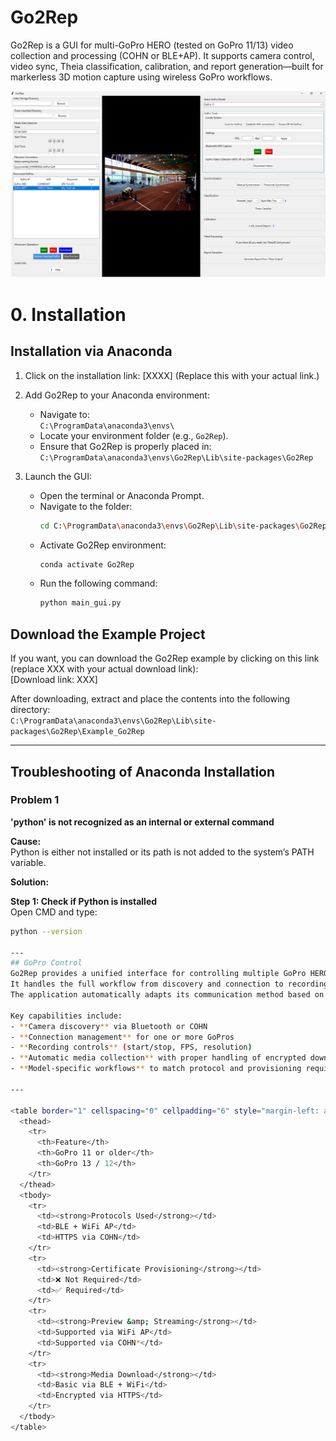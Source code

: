 # Go2Rep
Go2Rep is a GUI for multi-GoPro HERO (tested on GoPro 11/13) video collection and processing (COHN or BLE+AP). It supports camera control, video sync, Theia classification, calibration, and report generation—built for markerless 3D motion capture using wireless GoPro workflows.

<img src="Assets/Image1.png" alt="Go2Rep GUI" width="1000">

# 0. Installation

## Installation via Anaconda

1. Click on the installation link: [XXXX] (Replace this with your actual link.)

2. Add Go2Rep to your Anaconda environment:
   - Navigate to:  
     `C:\ProgramData\anaconda3\envs\`
   - Locate your environment folder (e.g., `Go2Rep`).
   - Ensure that Go2Rep is properly placed in:  
     `C:\ProgramData\anaconda3\envs\Go2Rep\Lib\site-packages\Go2Rep`

3. Launch the GUI:
   - Open the terminal or Anaconda Prompt.
   - Navigate to the folder:  
     ```bash
     cd C:\ProgramData\anaconda3\envs\Go2Rep\Lib\site-packages\Go2Rep
     ```
   - Activate Go2Rep environment:  
     ```bash
     conda activate Go2Rep
     ```
   - Run the following command:  
     ```bash
     python main_gui.py
     ```

## Download the Example Project

If you want, you can download the Go2Rep example by clicking on this link (replace XXX with your actual download link):  
[Download link: XXX]

After downloading, extract and place the contents into the following directory:  
`C:\ProgramData\anaconda3\envs\Go2Rep\Lib\site-packages\Go2Rep\Example_Go2Rep`

---

## Troubleshooting of Anaconda Installation

### Problem 1  
**'python' is not recognized as an internal or external command**

**Cause:**  
Python is either not installed or its path is not added to the system’s PATH variable.

**Solution:**

**Step 1: Check if Python is installed**  
Open CMD and type:  
```bash
python --version

---
## GoPro Control
Go2Rep provides a unified interface for controlling multiple GoPro HERO cameras (tested on HERO11 and HERO13) over wireless connections.  
It handles the full workflow from discovery and connection to recording, downloading, and organizing videos.  
The application automatically adapts its communication method based on the camera model, ensuring the correct protocol is used for reliable control and media transfer.

Key capabilities include:
- **Camera discovery** via Bluetooth or COHN
- **Connection management** for one or more GoPros
- **Recording controls** (start/stop, FPS, resolution)
- **Automatic media collection** with proper handling of encrypted downloads
- **Model-specific workflows** to match protocol and provisioning requirements

---
            
<table border="1" cellspacing="0" cellpadding="6" style="margin-left: auto; margin-right: auto; display: block;">
  <thead>
    <tr>
      <th>Feature</th>
      <th>GoPro 11 or older</th>
      <th>GoPro 13 / 12</th>
    </tr>
  </thead>
  <tbody>
    <tr>
      <td><strong>Protocols Used</strong></td>
      <td>BLE + WiFi AP</td>
      <td>HTTPS via COHN</td>
    </tr>
    <tr>
      <td><strong>Certificate Provisioning</strong></td>
      <td>❌ Not Required</td>
      <td>✅ Required</td>
    </tr>
    <tr>
      <td><strong>Preview &amp; Streaming</strong></td>
      <td>Supported via WiFi AP</td>
      <td>Supported via COHN*</td>
    </tr>
    <tr>
      <td><strong>Media Download</strong></td>
      <td>Basic via BLE + WiFi</td>
      <td>Encrypted via HTTPS</td>
    </tr>
  </tbody>
</table>
